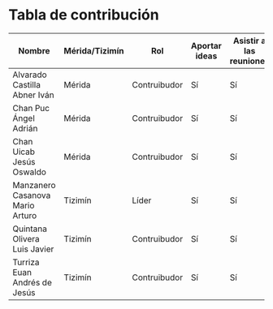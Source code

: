 # Tabla de contribución

| Nombre |  Mérida/Tizimín  | Rol  | Aportar ideas | Asistir a las reuniones | Trabajo en equipo| Buena organización| Porcentaje|
| ------------- |------------ |------------------------------ |------ | ------- |------------| -----------| ------------|
| Alvarado Castilla Abner Iván |   Mérida  | Contruibudor | Sí | Sí |Sí| Sí | 100% |
| Chan Puc Ángel Adrián |   Mérida  | Contruibudor  | Sí | Sí |Sí| Sí | 100% |
| Chan Uicab Jesús Oswaldo | Mérida |  Contruibudor | Sí | Sí |Sí| Sí | 100% |
| Manzanero Casanova Mario Arturo | Tizimín |  Líder   | Sí | Sí |Sí| Sí | 100% |
| Quintana Olivera Luis Javier |  Tizimín | Contruibudor    | Sí | Sí |Sí| Sí | 100%|
| Turriza Euan Andrés de Jesús|  Tizimín | Contruibudor   | Sí | Sí |Sí| Sí | 100% |

